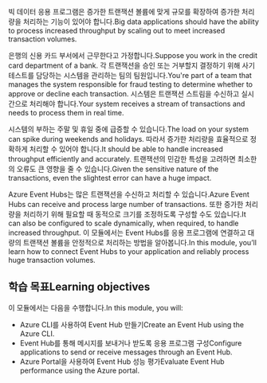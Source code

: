 <span data-ttu-id="f5a3e-101">빅 데이터 응용 프로그램은 증가한 트랜잭션 볼륨에 맞게 규모를 확장하여 증가한 처리량을 처리하는 기능이 있어야 합니다.</span><span class="sxs-lookup"><span data-stu-id="f5a3e-101">Big data applications should have the ability to process increased throughput by scaling out to meet increased transaction volumes.</span></span>

<span data-ttu-id="f5a3e-102">은행의 신용 카드 부서에서 근무한다고 가정합니다.</span><span class="sxs-lookup"><span data-stu-id="f5a3e-102">Suppose you work in the credit card department of a bank.</span></span> <span data-ttu-id="f5a3e-103">각 트랜잭션을 승인 또는 거부할지 결정하기 위해 사기 테스트를 담당하는 시스템을 관리하는 팀의 팀원입니다.</span><span class="sxs-lookup"><span data-stu-id="f5a3e-103">You're part of a team that manages the system responsible for fraud testing to determine whether to approve or decline each transaction.</span></span> <span data-ttu-id="f5a3e-104">시스템은 트랜잭션 스트림을 수신하고 실시간으로 처리해야 합니다.</span><span class="sxs-lookup"><span data-stu-id="f5a3e-104">Your system receives a stream of transactions and needs to process them in real time.</span></span>

<span data-ttu-id="f5a3e-105">시스템의 부하는 주말 및 휴일 중에 급증할 수 있습니다.</span><span class="sxs-lookup"><span data-stu-id="f5a3e-105">The load on your system can spike during weekends and holidays.</span></span> <span data-ttu-id="f5a3e-106">따라서 증가한 처리량을 효율적으로 정확하게 처리할 수 있어야 합니다.</span><span class="sxs-lookup"><span data-stu-id="f5a3e-106">It should be able to handle increased throughput efficiently and accurately.</span></span> <span data-ttu-id="f5a3e-107">트랜잭션의 민감한 특성을 고려하면 최소한의 오류도 큰 영향을 줄 수 있습니다.</span><span class="sxs-lookup"><span data-stu-id="f5a3e-107">Given the sensitive nature of the transactions, even the slightest error can have a huge impact.</span></span>

<span data-ttu-id="f5a3e-108">Azure Event Hubs는 많은 트랜잭션을 수신하고 처리할 수 있습니다.</span><span class="sxs-lookup"><span data-stu-id="f5a3e-108">Azure Event Hubs can receive and process large number of transactions.</span></span> <span data-ttu-id="f5a3e-109">또한 증가한 처리량을 처리하기 위해 필요할 때 동적으로 크기를 조정하도록 구성할 수도 있습니다.</span><span class="sxs-lookup"><span data-stu-id="f5a3e-109">It can also be configured to scale dynamically, when required, to handle increased throughput.</span></span>
<span data-ttu-id="f5a3e-110">이 모듈에서는 Event Hubs를 응용 프로그램에 연결하고 대량의 트랜잭션 볼륨을 안정적으로 처리하는 방법을 알아봅니다.</span><span class="sxs-lookup"><span data-stu-id="f5a3e-110">In this module, you’ll learn how to connect Event Hubs to your application and reliably process huge transaction volumes.</span></span>

## <a name="learning-objectives"></a><span data-ttu-id="f5a3e-111">학습 목표</span><span class="sxs-lookup"><span data-stu-id="f5a3e-111">Learning objectives</span></span>

<span data-ttu-id="f5a3e-112">이 모듈에서는 다음을 수행합니다.</span><span class="sxs-lookup"><span data-stu-id="f5a3e-112">In this module, you will:</span></span>

- <span data-ttu-id="f5a3e-113">Azure CLI를 사용하여 Event Hub 만들기</span><span class="sxs-lookup"><span data-stu-id="f5a3e-113">Create an Event Hub using the Azure CLI.</span></span>
- <span data-ttu-id="f5a3e-114">Event Hub를 통해 메시지를 보내거나 받도록 응용 프로그램 구성</span><span class="sxs-lookup"><span data-stu-id="f5a3e-114">Configure applications to send or receive messages through an Event Hub.</span></span>
- <span data-ttu-id="f5a3e-115">Azure Portal을 사용하여 Event Hub 성능 평가</span><span class="sxs-lookup"><span data-stu-id="f5a3e-115">Evaluate Event Hub performance using the Azure portal.</span></span>